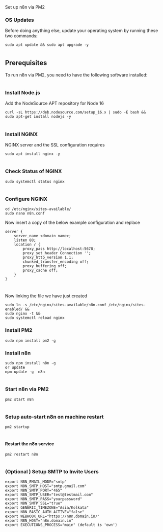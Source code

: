 Set up n8n via PM2

### OS Updates
Before doing anything else, update your operating system by running these two commands:
```
sudo apt update && sudo apt upgrade -y
```
#
## Prerequisites
To run n8n via PM2, you need to have the following software installed:
#
### Install Node.js
Add the NodeSource APT repository for Node 16
```
curl -sL https://deb.nodesource.com/setup_16.x | sudo -E bash &&
sudo apt-get install nodejs -y
```
#
### Install NGINX
NGINX server and the SSL configuration requires
```
sudo apt install nginx -y
```
#
### Check Status of NGINX
```
sudo systemctl status nginx
```
#
### Configure NGINX
```
cd /etc/nginx/sites-available/
sudo nano n8n.conf
```
Now insert a copy of the below example configuration and replace
```
server {
    server_name <domain name>;
    listen 80;
    location / {
        proxy_pass http://localhost:5678;
        proxy_set_header Connection '';
        proxy_http_version 1.1;
        chunked_transfer_encoding off;
        proxy_buffering off;
        proxy_cache off;
    }
}
```
#
Now linking the file we have just created
```
sudo ln -s /etc/nginx/sites-available/n8n.conf /etc/nginx/sites-enabled/ &&
sudo nginx -t &&
sudo systemctl reload nginx
```

### Install PM2
```
sudo npm install pm2 -g
```
### Install n8n
```
sudo npm install n8n -g
or update
npm update -g  n8n
```
#
### Start n8n via PM2
```
pm2 start n8n
```
#
### Setup auto-start n8n on machine restart
```
pm2 startup
```
#
#### Restart the n8n service
```
pm2 restart n8n
```
#
### (Optional ) Setup SMTP to Invite Users

```
export N8N_EMAIL_MODE="smtp"
export N8N_SMTP_HOST="smtp.gmail.com"
export N8N_SMTP_PORT="465"
export N8N_SMTP_USER="test@testmail.com"
export N8N_SMTP_PASS="yourpassword"
export N8N_SMTP_SSL="true"
export GENERIC_TIMEZONE="Asia/Kolkata"
export N8N_BASIC_AUTH_ACTIVE="false"
export WEBHOOK_URL="https://n8n.domain.in/"
export N8N_HOST="n8n.domain.in"
export EXECUTIONS_PROCESS="main" (default is 'own')
```
